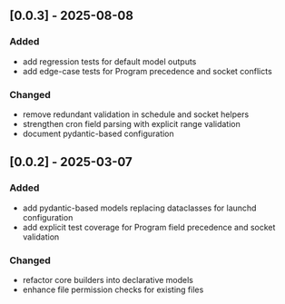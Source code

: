 ## [0.0.3] - 2025-08-08

### Added
- add regression tests for default model outputs
- add edge-case tests for Program precedence and socket conflicts

### Changed
- remove redundant validation in schedule and socket helpers
- strengthen cron field parsing with explicit range validation
- document pydantic-based configuration

## [0.0.2] - 2025-03-07

### Added
- add pydantic-based models replacing dataclasses for launchd configuration
- add explicit test coverage for Program field precedence and socket validation

### Changed
- refactor core builders into declarative models
- enhance file permission checks for existing files

